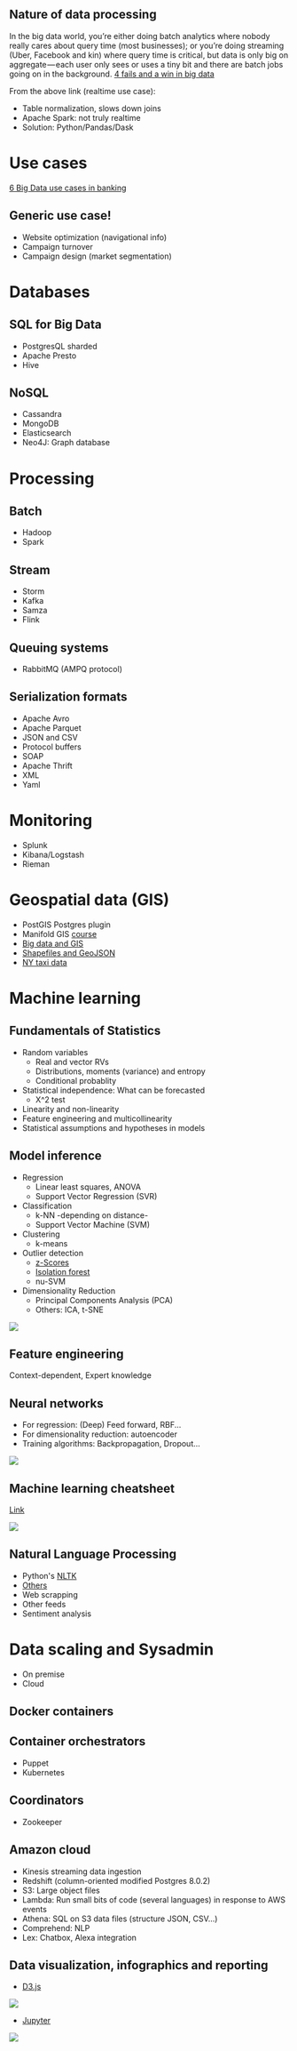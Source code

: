## Nature of data processing

In the big data world, you’re either doing batch analytics where nobody really cares about query time (most businesses); or you’re doing streaming (Uber, Facebook and kin) where query time is critical, but data is only big on aggregate — each user only sees or uses a tiny bit and there are batch jobs going on in the background.
[4 fails and a win in big data](https://towardsdatascience.com/four-fails-and-a-win-at-a-big-data-stack-for-realtime-analytics-4f82f651d476)

From the above link (realtime use case):
- Table normalization, slows down joins
- Apache Spark: not truly realtime
- Solution: Python/Pandas/Dask


# Use cases

[6 Big Data use cases in banking](http://www.ingrammicroadvisor.com/data-center/5-big-data-use-cases-in-banking-and-financial-services)

## Generic use case! 

- Website optimization (navigational info)
- Campaign turnover
- Campaign design (market segmentation)


# Databases

## SQL for Big Data

- PostgresQL sharded
- Apache Presto
- Hive

## NoSQL

- Cassandra
- MongoDB
- Elasticsearch
- Neo4J: Graph database

# Processing

## Batch

- Hadoop
- Spark

## Stream

- Storm
- Kafka
- Samza
- Flink

## Queuing systems

- RabbitMQ (AMPQ protocol)

## Serialization formats

- Apache Avro
- Apache Parquet
- JSON and CSV
- Protocol buffers
- SOAP
- Apache Thrift
- XML
- Yaml


# Monitoring

- Splunk
- Kibana/Logstash
- Rieman


# Geospatial data (GIS)

- PostGIS Postgres plugin
- Manifold GIS [course](https://www.udemy.com/big-data-and-gis/)
- [Big data and GIS](https://www.redlands.edu/globalassets/depts/school-of-business/gisab/workshops-conferences/namchul-shin-slides---research-opportunities-in-sptial-big-data-location-and-analytics-12-6-15.pdf)
- [Shapefiles and GeoJSON](https://blog.exploratory.io/creating-geojson-out-of-shapefile-in-r-40bc0005857d)
- [NY taxi data](https://medium.com/@shivendranitb/time-series-analysis-new-york-taxi-data-260-gb-9f9576842b89)



# Machine learning

## Fundamentals of Statistics

- Random variables
  -  Real and vector RVs
  -  Distributions, moments (variance) and entropy
  -  Conditional probablity
- Statistical independence: What can be forecasted
  -  X^2 test
- Linearity and non-linearity
- Feature engineering and multicollinearity
- Statistical assumptions and hypotheses in models

## Model inference

- Regression
  - Linear least squares, ANOVA
  - Support Vector Regression (SVR)
- Classification
  - k-NN -depending on distance-
  - Support Vector Machine (SVM)
- Clustering
  - k-means
- Outlier detection
  - [z-Scores](https://www.knime.com/blog/four-techniques-for-outlier-detection)
  - [Isolation forest](https://www.knime.com/blog/four-techniques-for-outlier-detection)
  - nu-SVM
- Dimensionality Reduction
  - Principal Components Analysis (PCA)
  - Others: ICA, t-SNE

![](https://cdn-images-1.medium.com/max/1000/1*dYgEs2roROf3j2ANzkDHMA.png)

## Feature engineering

Context-dependent, Expert knowledge

## Neural networks

- For regression: (Deep) Feed forward, RBF...
- For dimensionality reduction: autoencoder
- Training algorithms: Backpropagation, Dropout...

![](https://cdn-images-1.medium.com/max/1000/1*gccuMDV8fXjcvz1RSk4kgQ.png)

## Machine learning cheatsheet
[Link](https://becominghuman.ai/cheat-sheets-for-ai-neural-networks-machine-learning-deep-learning-big-data-678c51b4b463)

![](https://cdn-images-1.medium.com/max/1600/1*tEo4x2-2iOZcnhSF13rUTA.png)


## Natural Language Processing

- Python's [NLTK](http://www.nltk.org/book/)
- [Others](https://elitedatascience.com/python-nlp-libraries)
- Web scrapping
- Other feeds
- Sentiment analysis

# Data scaling and Sysadmin

- On premise
- Cloud

## Docker containers

## Container orchestrators

- Puppet
- Kubernetes

## Coordinators

- Zookeeper

## Amazon cloud

- Kinesis streaming data ingestion
- Redshift (column-oriented modified Postgres 8.0.2)
- S3: Large object files
- Lambda: Run small bits of code (several languages) in response to AWS events
- Athena: SQL on S3 data files (structure JSON, CSV...)
- Comprehend: NLP
- Lex: Chatbox, Alexa integration   


## Data visualization, infographics and reporting

- [D3.js](https://d3js.org/)

![](https://d3js.org/preview.png)

- [Jupyter](https://jupyter.org/)

![](https://cdn-images-1.medium.com/max/1000/1*mTfjnFoMMq8kgUUA_28LiQ.jpeg)

